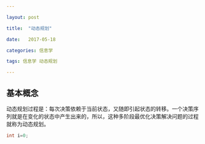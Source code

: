 ```yaml
---

layout: post

title:  "动态规划"

date:   2017-05-18

categories: 信息学

tags: 信息学 动态规划

---
```


##  基本概念


动态规划过程是：每次决策依赖于当前状态，又随即引起状态的转移。一个决策序列就是在变化的状态中产生出来的，所以，这种多阶段最优化决策解决问题的过程就称为动态规划。











```c++
int i=0;
```